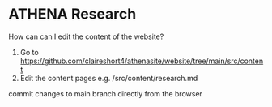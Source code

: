 # ATHENA Research
How can can I edit the content of the website? 

1. Go to https://github.com/claireshort4/athenasite/website/tree/main/src/content
2. Edit the content pages e.g.  /src/content/research.md
 
commit changes to main branch directly from the browser
